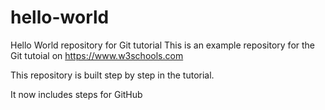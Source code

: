 # hello-world
Hello World repository for Git tutorial
This is an example repository for the Git tutoial on https://www.w3schools.com

This repository is built step by step in the tutorial.
        
It now includes steps for GitHub
